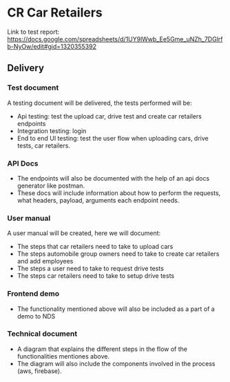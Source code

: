 # CR Car Retailers

Link to test report: https://docs.google.com/spreadsheets/d/1UY9lWwb_Ee5Gme_uNZh_7DGlrfb-NyOw/edit#gid=1320355392

## Delivery

### Test document

A testing document will be delivered, the tests performed will be:

- Api testing: test the upload car, drive test and create car retailers endpoints
- Integration testing: login
- End to end UI testing: test the user flow when uploading cars, drive tests, car retailers.

### API Docs

- The endpoints will also be documented with the help of an api docs generator like postman.
- These docs will include information about how to perform the requests, what headers, payload, arguments each endpoint needs.

### User manual

A user manual will be created, here we will document:

- The steps that car retailers need to take to upload cars
- The steps automobile group owners need to take to create car retailers and add employees
- The steps a user need to take to request drive tests
- The steps car retailers need to take to setup drive tests

### Frontend demo

- The functionality mentioned above will also be included as a part of a demo to NDS

### Technical document

- A diagram that explains the different steps in the flow of the functionalities mentiones above.
- The diagram will also include the components involved in the process (aws, firebase).
